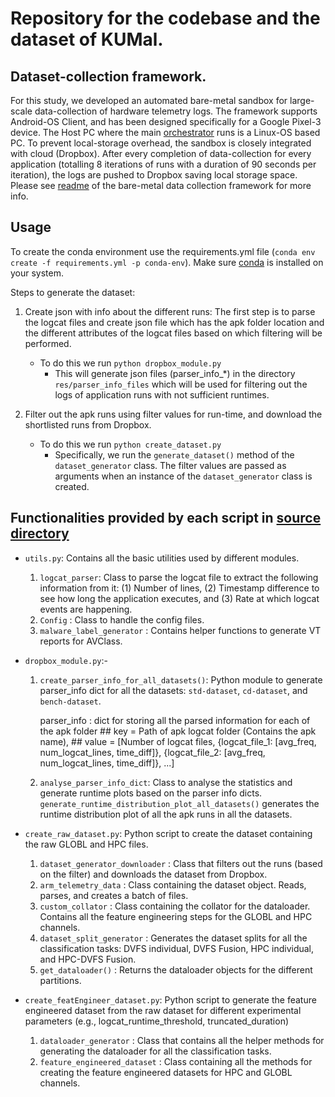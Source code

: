 # Repository for the codebase and the dataset of KUMal.
## Dataset-collection framework.
For this study, we developed an automated bare-metal sandbox for large-scale data-collection of hardware telemetry logs. The framework supports Android-OS Client, and has been designed specifically for a Google Pixel-3 device. The Host PC where the main [orchestrator](/baremetal_data_collection_framework/orchestrator.py) runs is a Linux-OS based PC. To prevent local-storage overhead, the sandbox is closely integrated with cloud (Dropbox). After every completion of data-collection for every application (totalling 8 iterations of runs with a duration of 90 seconds per iteration), the logs are pushed to Dropbox saving local storage space. Please see [readme](/baremetal_data_collection_framework/README.md) of the bare-metal data collection framework for more info.

## Usage
To create the conda environment use the requirements.yml file (`conda env create -f requirements.yml -p conda-env`). Make sure [conda](https://docs.conda.io/projects/conda/en/latest/user-guide/install/linux.html) is installed on your system.

Steps to generate the dataset:
1. Create json with info about the different runs: The first step is to parse the logcat files and create json file which has the apk folder location and the different attributes of the logcat files based on which filtering will be performed.
    - To do this we run `python dropbox_module.py`
        - This will generate json files (parser_info_*) in the directory `res/parser_info_files` which will be used for filtering out the logs of application runs with not sufficient runtimes.

2. Filter out the apk runs using filter values for run-time, and download the shortlisted runs from Dropbox.
    - To do this we run `python create_dataset.py`
        - Specifically, we run the `generate_dataset()` method of the `dataset_generator` class. The filter values are passed as arguments when an instance of the `dataset_generator` class is created. 


## Functionalities provided by each script in [source directory](/src)
- `utils.py`: Contains all the basic utilities used by different modules.
    1. `logcat_parser`: Class to parse the logcat file to extract the following information from it: (1) Number of lines,  (2) Timestamp difference to see how long the application executes, and (3) Rate at which logcat events are happening.
    2. `Config` : Class to handle the config files.
    3. `malware_label_generator` : Contains helper functions to generate VT reports for AVClass.


- `dropbox_module.py`:-
    1. `create_parser_info_for_all_datasets()`: Python module to generate parser_info dict for all the datasets: `std-dataset`, `cd-dataset`, and `bench-dataset`.

        parser_info : dict for storing all the parsed information for each of the apk folder
                    ## key = Path of apk logcat folder (Contains the apk name), 
                    ## value = [Number of logcat files, {logcat_file_1: [avg_freq, num_logcat_lines, time_diff]}, {logcat_file_2: [avg_freq, num_logcat_lines, time_diff]}, ...]

    2. `analyse_parser_info_dict`: Class to analyse the statistics and generate runtime plots based on the parser info dicts. `generate_runtime_distribution_plot_all_datasets()` generates the runtime distribution plot of all the apk runs in all the datasets.
    
- `create_raw_dataset.py`: Python script to create the dataset containing the raw GLOBL and HPC files. 
    1. `dataset_generator_downloader` : Class that filters out the runs (based on the filter) and downloads the dataset from Dropbox.
    2. `arm_telemetry_data` : Class containing the dataset object. Reads, parses, and creates a batch of files.
    3. `custom_collator` : Class containing the collator for the dataloader. Contains all the feature engineering steps for the GLOBL and HPC channels.
    4. `dataset_split_generator` : Generates the dataset splits for all the classification tasks: DVFS individual, DVFS Fusion, HPC individual, and HPC-DVFS Fusion.
    5. `get_dataloader()` : Returns the dataloader objects for the different partitions.

- `create_featEngineer_dataset.py`: Python script to generate the feature engineered dataset from the raw dataset for different experimental parameters (e.g., logcat_runtime_threshold, truncated_duration)
    1. `dataloader_generator` : Class that contains all the helper methods for generating the dataloader for all the classification tasks.
    2. `feature_engineered_dataset` : Class containing all the methods for creating the feature engineered datasets for HPC and GLOBL channels.
    

